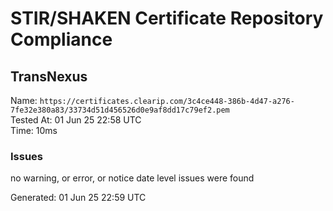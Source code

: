 # STIR/SHAKEN Certificate Repository Compliance

## TransNexus

Name: `https://certificates.clearip.com/3c4ce448-386b-4d47-a276-7fe32e380a83/33734d51d456526d0e9af8dd17c79ef2.pem`\
Tested At: 01 Jun 25 22:58 UTC\
Time: 10ms

### Issues

no warning, or error, or notice date level issues were found

Generated: 01 Jun 25 22:59 UTC